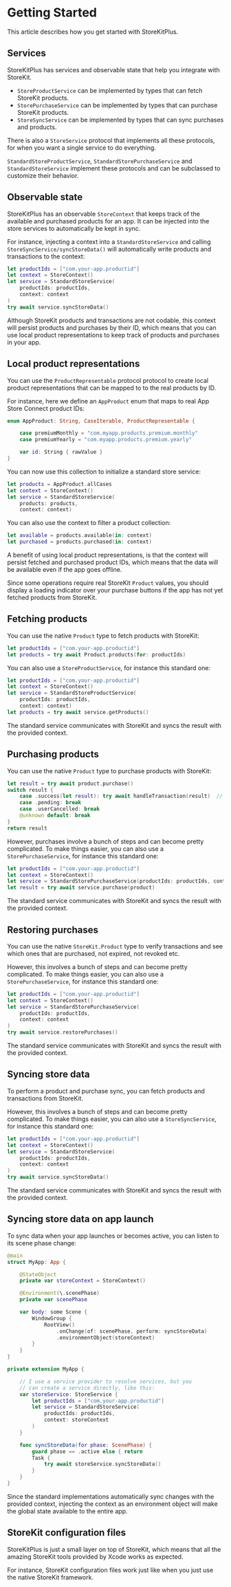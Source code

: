 # Getting Started

This article describes how you get started with StoreKitPlus.


## Services

StoreKitPlus has services and observable state that help you integrate with StoreKit.

 * ``StoreProductService`` can be implemented by types that can fetch StoreKit products.
 * ``StorePurchaseService`` can be implemented by types that can purchase StoreKit products.
 * ``StoreSyncService`` can be implemented by types that can sync purchases and products.

There is also a ``StoreService`` protocol that implements all these protocols, for when you want a single service to do everything.

``StandardStoreProductService``, ``StandardStorePurchaseService`` and ``StandardStoreService`` implement these protocols and can be subclassed to customize their behavior.



## Observable state

StoreKitPlus has an observable ``StoreContext`` that keeps track of the available and purchased products for an app. It can be injected into the store services to automatically be kept in sync.

For instance, injecting a context into a ``StandardStoreService`` and calling ``StoreSyncService/syncStoreData()`` will automatically write products and transactions to the context:

```swift
let productIds = ["com.your-app.productid"]
let context = StoreContext()
let service = StandardStoreService(
    productIds: productIds,
    context: context
)
try await service.syncStoreData()
```

Although StoreKit products and transactions are not codable, this context will persist products and purchases by their ID, which means that you can use local product representations to keep track of products and purchases in your app.



## Local product representations

You can use the ``ProductRepresentable`` protocol protocol to create local product representations that can be mapped to to the real products by ID.

For instance, here we define an `AppProduct` enum that maps to real App Store Connect product IDs:

```swift
enum AppProduct: String, CaseIterable, ProductRepresentable {

    case premiumMonthly = "com.myapp.products.premium.monthly"
    case premiumYearly = "com.myapp.products.premium.yearly"

    var id: String { rawValue }
}
```

You can now use this collection to initialize a standard store service:

```swift
let products = AppProduct.allCases
let context = StoreContext()
let service = StandardStoreService(
    products: products, 
    context: context)
```

You can also use the context to filter a product collection:

```swift
let available = products.available(in: context)
let purchased = products.purchased(in: context)
```

A benefit of using local product representations, is that the context will persist fetched and purchased product IDs, which means that the data will be available even if the app goes offline.  

Since some operations require real StoreKit `Product` values, you should display a loading indicator over your purchase buttons if the app has not yet fetched products from StoreKit. 




## Fetching products

You can use the native `Product` type to fetch products with StoreKit:

```swift
let productIds = ["com.your-app.productid"]
let products = try await Product.products(for: productIds)
```

You can also use a ``StoreProductService``, for instance this standard one:

```swift
let productIds = ["com.your-app.productid"]
let context = StoreContext()
let service = StandardStoreProductService(
    productIds: productIds, 
    context: context)
let products = try await service.getProducts()
```

The standard service communicates with StoreKit and syncs the result with the provided context.



## Purchasing products

You can use the native `Product` type to purchase products with StoreKit:

```swift
let result = try await product.purchase()
switch result {
    case .success(let result): try await handleTransaction(result)  // This can become complicated
    case .pending: break
    case .userCancelled: break
    @unknown default: break
}
return result
```

However, purchases involve a bunch of steps and can become pretty complicated. To make things easier, you can also use a ``StorePurchaseService``, for instance this standard one:

```swift
let productIds = ["com.your-app.productid"]
let context = StoreContext()
let service = StandardStorePurchaseService(productIds: productIds, context: context)
let result = try await service.purchase(product)
```

The standard service communicates with StoreKit and syncs the result with the provided context.



## Restoring purchases

You can use the native `StoreKit.Product` type to verify transactions and see which ones that are purchased, not expired, not revoked etc.

However, this involves a bunch of steps and can become pretty complicated. To make things easier, you can also use a ``StorePurchaseService``, for instance this standard one:

```swift
let productIds = ["com.your-app.productid"]
let context = StoreContext()
let service = StandardStorePurchaseService(
    productIds: productIds,
    context: context
)
try await service.restorePurchases()
```

The standard service communicates with StoreKit and syncs the result with the provided context.



## Syncing store data

To perform a product and purchase sync, you can fetch products and transactions from StoreKit.

However, this involves a bunch of steps and can become pretty complicated. To make things easier, you can also use a ``StoreSyncService``, for instance this standard one:

```swift
let productIds = ["com.your-app.productid"]
let context = StoreContext()
let service = StandardStoreService(
    productIds: productIds,
    context: context
)
try await service.syncStoreData()
```

The standard service communicates with StoreKit and syncs the result with the provided context.



## Syncing store data on app launch

To sync data when your app launches or becomes active, you can listen to its scene phase change:

```swift
@main
struct MyApp: App {

    @StateObject
    private var storeContext = StoreContext()

    @Environment(\.scenePhase)
    private var scenePhase

    var body: some Scene {
        WindowGroup {
            RootView()
                .onChange(of: scenePhase, perform: syncStoreData)
                .environmentObject(storeContext)
        }
    }
}

private extension MyApp {

    // I use a service provider to resolve services, but you
    // can create a service directly, like this:
    var storeService: StoreService {
        let productIds = ["com.your-app.productid"]
        let service = StandardStoreService(
            productIds: productIds,
            context: storeContext
        )
    }

    func syncStoreData(for phase: ScenePhase) {
        guard phase == .active else { return 
        Task {
            try await storeService.syncStoreData()
        }
    }
}
```

Since the standard implementations automatically sync changes with the provided context, injecting the context as an environment object will make the global state available to the entire app.



## StoreKit configuration files

StoreKitPlus is just a small layer on top of StoreKit, which means that all the amazing StoreKit tools provided by Xcode works as expected. 

For instance, StoreKit configuration files work just like when you just use the native StoreKit framework.
